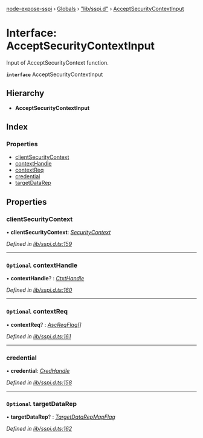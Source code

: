 [node-expose-sspi](../README.md) › [Globals](../globals.md) › ["lib/sspi.d"](../modules/_lib_sspi_d_.md) › [AcceptSecurityContextInput](_lib_sspi_d_.acceptsecuritycontextinput.md)

# Interface: AcceptSecurityContextInput

Input of AcceptSecurityContext function.

**`interface`** AcceptSecurityContextInput

## Hierarchy

* **AcceptSecurityContextInput**

## Index

### Properties

* [clientSecurityContext](_lib_sspi_d_.acceptsecuritycontextinput.md#clientsecuritycontext)
* [contextHandle](_lib_sspi_d_.acceptsecuritycontextinput.md#optional-contexthandle)
* [contextReq](_lib_sspi_d_.acceptsecuritycontextinput.md#optional-contextreq)
* [credential](_lib_sspi_d_.acceptsecuritycontextinput.md#credential)
* [targetDataRep](_lib_sspi_d_.acceptsecuritycontextinput.md#optional-targetdatarep)

## Properties

###  clientSecurityContext

• **clientSecurityContext**: *[SecurityContext](_lib_sspi_d_.securitycontext.md)*

*Defined in [lib/sspi.d.ts:159](https://github.com/jlguenego/node-expose-sspi/blob/cdfba3e/lib/sspi.d.ts#L159)*

___

### `Optional` contextHandle

• **contextHandle**? : *[CtxtHandle](_lib_sspi_d_.ctxthandle.md)*

*Defined in [lib/sspi.d.ts:160](https://github.com/jlguenego/node-expose-sspi/blob/cdfba3e/lib/sspi.d.ts#L160)*

___

### `Optional` contextReq

• **contextReq**? : *[AscReqFlag](../modules/_lib_flags_index_d_.md#ascreqflag)[]*

*Defined in [lib/sspi.d.ts:161](https://github.com/jlguenego/node-expose-sspi/blob/cdfba3e/lib/sspi.d.ts#L161)*

___

###  credential

• **credential**: *[CredHandle](_lib_sspi_d_.credhandle.md)*

*Defined in [lib/sspi.d.ts:158](https://github.com/jlguenego/node-expose-sspi/blob/cdfba3e/lib/sspi.d.ts#L158)*

___

### `Optional` targetDataRep

• **targetDataRep**? : *[TargetDataRepMapFlag](../modules/_lib_flags_index_d_.md#targetdatarepmapflag)*

*Defined in [lib/sspi.d.ts:162](https://github.com/jlguenego/node-expose-sspi/blob/cdfba3e/lib/sspi.d.ts#L162)*
